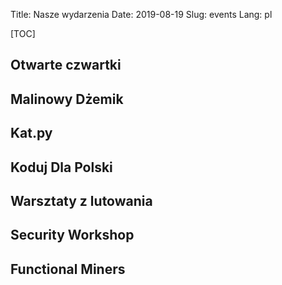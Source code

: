 Title: Nasze wydarzenia
Date: 2019-08-19
Slug: events
Lang: pl

[TOC]

## Otwarte czwartki

## Malinowy Dżemik

## Kat.py

## Koduj Dla Polski

## Warsztaty z lutowania

## Security Workshop

## Functional Miners
